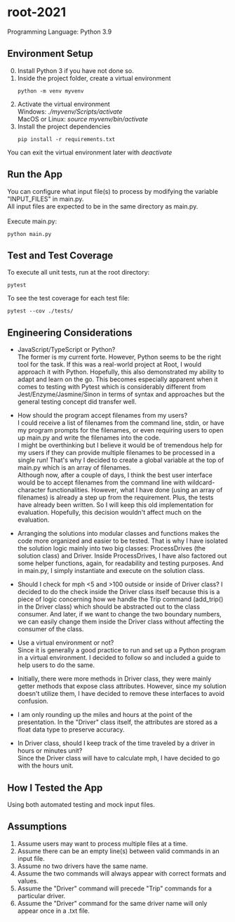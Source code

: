 # root-2021

Programming Language: Python 3.9

## Environment Setup

0. Install Python 3 if you have not done so.
1. Inside the project folder, create a virtual environment
   ```
   python -m venv myvenv
   ```
2. Activate the virtual environment<br/>
   Windows: _./myvenv/Scripts/activate_<br/>
   MacOS or Linux: _source myvenv/bin/activate_
3. Install the project dependencies
   ```
   pip install -r requirements.txt
   ```

You can exit the virtual environment later with _deactivate_

## Run the App

You can configure what input file(s) to process by modifying the variable "INPUT_FILES" in main.py. <br/>
All input files are expected to be in the same directory as main.py.<br/>
<br/>Execute main.py:

```
python main.py
```

## Test and Test Coverage

To execute all unit tests, run at the root directory:

```
pytest
```

To see the test coverage for each test file:

```
pytest --cov ./tests/
```

## Engineering Considerations

- JavaScript/TypeScript or Python?<br/>
  The former is my current forte. However, Python seems to be the right tool for the task. If this was a real-world project at Root, I would approach it with Python. Hopefully, this also demonstrated my ability to adapt and learn on the go.
  This becomes especially apparent when it comes to testing with Pytest which is considerably different from Jest/Enzyme/Jasmine/Sinon in terms of syntax and approaches but the general testing concept did transfer well.

- How should the program accept filenames from my users?<br/>
  I could receive a list of filenames from the command line, stdin, or have my program prompts for the filenames, or even requiring users to open up main.py and write the filenames into the code. <br/>I might be overthinking but I believe it would be of tremendous help for my users if they can provide multiple filenames to be processed in a single run! That's why I decided to create a global variable at the top of main.py which is an array of filenames.<br/>
  Although now, after a couple of days, I think the best user interface would be to accept filenames from the command line with wildcard-character functionalities. However, what I have done (using an array of filenames) is already a step up from the requirement. Plus, the tests have already been written. So I will keep this old implementation for evaluation. Hopefully, this decision wouldn't affect much on the evaluation.

- Arranging the solutions into modular classes and functions makes the code more organized and easier to be tested. That is why I have isolated the solution logic mainly into two big classes: ProcessDrives (the solution class) and Driver.
  Inside ProcessDrives, I have also factored out some helper functions, again, for readability and testing purposes.
  And in main.py, I simply instantiate and execute on the solution class.

- Should I check for mph <5 and >100 outside or inside of Driver class?
  I decided to do the check inside the Driver class itself because this is a piece of logic concerning how we handle the Trip command (add_trip() in the Driver class) which should be abstracted out to the class consumer. And later, if we want to change the two boundary numbers, we can easily change them inside the Driver class without affecting the consumer of the class.

- Use a virtual environment or not?<br/>
  Since it is generally a good practice to run and set up a Python program in a virtual environment. I decided to follow so and included a guide to help users to do the same.

- Initially, there were more methods in Driver class, they were mainly getter methods that expose class attributes. However, since my solution doesn't utilize them, I have decided to remove these interfaces to avoid confusion.

- I am only rounding up the miles and hours at the point of the presentation. In the "Driver" class itself, the attributes are stored as a float data type to preserve accuracy.

- In Driver class, should I keep track of the time traveled by a driver in hours or minutes unit?<br/>
  Since the Driver class will have to calculate mph, I have decided to go with the hours unit.

## How I Tested the App

Using both automated testing and mock input files.

## Assumptions

1. Assume users may want to process multiple files at a time.
2. Assume there can be an empty line(s) between valid commands in an input file.
3. Assume no two drivers have the same name.
4. Assume the two commands will always appear with correct formats and values.
5. Assume the "Driver" command will precede "Trip" commands for a particular driver.
6. Assume the "Driver" command for the same driver name will only appear once in a .txt file.

